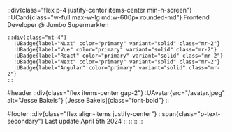 ::div{class="flex p-4 justify-center items-center min-h-screen"}
  ::UCard{class="w-full max-w-lg md:w-600px rounded-md"}
    Frontend Developer @ Jumbo Supermarkten

    ::div{class="mt-4"}
      :UBadge{label="Nuxt" color="primary" variant="solid" class="mr-2"}
      :UBadge{label="Vue" color="primary" variant="solid" class="mr-2"}
      :UBadge{label="React" color="primary" variant="solid" class="mr-2"}
      :UBadge{label="Next" color="primary" variant="solid" class="mr-2"}
      :UBadge{label="Angular" color="primary" variant="solid" class="mr-2"}
    ::

  #header
      ::div{class="flex items-center gap-2"}
        :UAvatar{src="/avatar.jpeg" alt="Jesse Bakels"}
        [Jesse Bakels]{class="font-bold"}
      ::
    

  #footer
      ::div{class="flex align-items justify-center"}
        ::span{class="p-text-secondary"}
          Last update April 5th 2024
        ::
      ::
  ::
::
